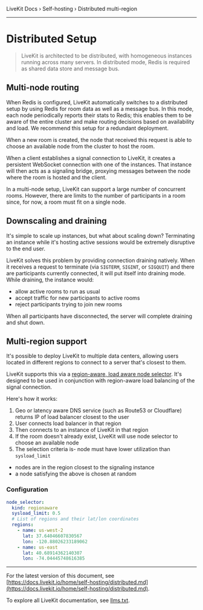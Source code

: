 LiveKit Docs › Self-hosting › Distributed multi-region

---

# Distributed Setup

> LiveKit is architected to be distributed, with homogeneous instances running across many servers. In distributed mode, Redis is required as shared data store and message bus.

## Multi-node routing

When Redis is configured, LiveKit automatically switches to a distributed setup by using Redis for room data as well as a message bus. In this mode, each node periodically reports their stats to Redis; this enables them to be aware of the entire cluster and make routing decisions based on availability and load. We recommend this setup for a redundant deployment.

When a new room is created, the node that received this request is able to choose an available node from the cluster to host the room.

When a client establishes a signal connection to LiveKit, it creates a persistent WebSocket connection with one of the instances. That instance will then acts as a signaling bridge, proxying messages between the node where the room is hosted and the client.

In a multi-node setup, LiveKit can support a large number of concurrent rooms. However, there are limits to the number of participants in a room since, for now, a room must fit on a single node.

## Downscaling and draining

It's simple to scale up instances, but what about scaling down? Terminating an instance while it's hosting active sessions would be extremely disruptive to the end user.

LiveKit solves this problem by providing connection draining natively. When it receives a request to terminate (via `SIGTERM`, `SIGINT`, or `SIGQUIT`) and there are participants currently connected, it will put itself into draining mode. While draining, the instance would:

- allow active rooms to run as usual
- accept traffic for new participants to active rooms
- reject participants trying to join new rooms

When all participants have disconnected, the server will complete draining and shut down.

## Multi-region support

It's possible to deploy LiveKit to multiple data centers, allowing users located in different regions to connect to a server that's closest to them.

LiveKit supports this via a [region-aware, load aware node selector](https://github.com/livekit/livekit/blob/master/pkg/routing/selector/regionaware.go). It's designed to be used in conjunction with region-aware load balancing of the signal connection.

Here's how it works:

1. Geo or latency aware DNS service (such as Route53 or Cloudflare) returns IP of load balancer closest to the user
2. User connects load balancer in that region
3. Then connects to an instance of LiveKit in that region
4. If the room doesn't already exist, LiveKit will use node selector to choose an available node
5. The selection criteria is- node must have lower utilization than `sysload_limit`
- nodes are in the region closest to the signaling instance
- a node satisfying the above is chosen at random

### Configuration

```yaml
node_selector:
  kind: regionaware
  sysload_limit: 0.5
  # List of regions and their lat/lon coordinates
  regions:
    - name: us-west-2
      lat: 37.64046607830567
      lon: -120.88026233189062
    - name: us-east
      lat: 40.68914362140307
      lon: -74.04445748616385

```

---


For the latest version of this document, see [https://docs.livekit.io/home/self-hosting/distributed.md](https://docs.livekit.io/home/self-hosting/distributed.md).

To explore all LiveKit documentation, see [llms.txt](https://docs.livekit.io/llms.txt).